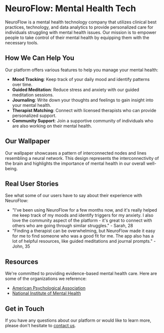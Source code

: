 <!--font:Open Sans-->

# NeuroFlow: Mental Health Tech

NeuroFlow is a mental health technology company that utilizes clinical best practices, technology, and data analytics to provide personalized care for individuals struggling with mental health issues. Our mission is to empower people to take control of their mental health by equipping them with the necessary tools.

## How We Can Help You

Our platform offers various features to help you manage your mental health:

- **Mood Tracking**: Keep track of your daily mood and identify patterns over time.
- **Guided Meditation**: Reduce stress and anxiety with our guided meditation sessions.
- **Journaling**: Write down your thoughts and feelings to gain insight into your mental health.
- **Therapist Matching**: Connect with licensed therapists who can provide personalized support.
- **Community Support**: Join a supportive community of individuals who are also working on their mental health.

## Our Wallpaper

Our wallpaper showcases a pattern of interconnected nodes and lines resembling a neural network. This design represents the interconnectivity of the brain and highlights the importance of mental health in our overall well-being.

## Real User Stories

See what some of our users have to say about their experience with NeuroFlow:

- "I've been using NeuroFlow for a few months now, and it's really helped me keep track of my moods and identify triggers for my anxiety. I also love the community aspect of the platform - it's great to connect with others who are going through similar struggles." - Sarah, 28
- "Finding a therapist can be overwhelming, but NeuroFlow made it easy for me to find someone who was a good fit for me. The app also has a lot of helpful resources, like guided meditations and journal prompts." - John, 35

## Resources

We're committed to providing evidence-based mental health care. Here are some of the organizations we reference:

- [American Psychological Association](#apa)
- [National Institute of Mental Health](#nimh)

## Get in Touch

If you have any questions about our platform or would like to learn more, please don't hesitate to [contact us](#contact).

<!--

Write me content for website with wallpaper which alt text is:

"A pattern of interconnected nodes and lines resembling a neural network"

The name/title of the page should not be 1:1 copy of the alt text but rather a real content of the website which is using this wallpaper.

- Use markdown format 
- Start with heading
- Heading should be short and concise
- The content should look like a real website 
- The website should not be about the wallpaper, wallpaper is just a related background
- Heading should be contain work "wallpaper" or "background"
- Include real sections like references, contact, user stories, etc. use things relevant to the page purpose.
- Feel free to use structure like headings, bullets, numbering, blockquotes, paragraphs, horizontal lines, etc.
- You can use formatting like bold or _italic_
- You can include UTF-8 emojis
- Links should be only #hash anchors (and you can refer to the document itself)
- Do not include images


---


# NeuroFlow - Enhancing Mental Health through Technology

NeuroFlow is a mental health technology company dedicated to improving the lives of individuals struggling with mental health issues. Our platform combines clinical best practices, technology, and data analytics to provide personalized care for our users.

## Our Mission

At NeuroFlow, we believe that everyone deserves access to quality mental health care. Our mission is to empower individuals to take control of their mental health by providing them with the tools they need to achieve their goals.

## How We Can Help You

Our platform offers a variety of features to help you manage your mental health:

- **Mood Tracking**: Keep track of your daily mood and identify patterns over time.
- **Guided Meditation**: Reduce stress and anxiety with our guided meditation sessions.
- **Journaling**: Write down your thoughts and feelings to gain insight into your mental health.
- **Therapist Matching**: Connect with licensed therapists who can provide personalized support.
- **Community Support**: Join a supportive community of individuals who are also working on their mental health.

## Our Wallpaper

Our wallpaper features a pattern of interconnected nodes and lines resembling a neural network. This design represents the interconnectedness of the brain and the importance of mental health in our overall well-being.

## User Stories

"I've been using NeuroFlow for a few months now, and it's really helped me keep track of my moods and identify triggers for my anxiety. I also love the community aspect of the platform - it's great to connect with others who are going through similar struggles." - Sarah, 28

"Finding a therapist can be overwhelming, but NeuroFlow made it easy for me to find someone who was a good fit for me. The app also has a lot of helpful resources, like guided meditations and journal prompts." - John, 35

## References

- [American Psychological Association](#apa)
- [National Institute of Mental Health](#nimh)

## Contact Us

If you have any questions about our platform or would like to learn more, please don't hesitate to [contact us](#contact).


---


Heading is too long, rewrite whole content.


---


# Enhancing Mental Health through Technology with NeuroFlow

NeuroFlow is a mental health technology company that combines clinical best practices, technology, and data analytics to provide personalized care for individuals struggling with mental health issues. Our mission is to empower people to take control of their mental health by providing them with the tools they need to achieve their goals.

## How We Can Help You

Our platform offers a variety of features to help you manage your mental health:

- **Mood Tracking**: Keep track of your daily mood and identify patterns over time.
- **Guided Meditation**: Reduce stress and anxiety with our guided meditation sessions.
- **Journaling**: Write down your thoughts and feelings to gain insight into your mental health.
- **Therapist Matching**: Connect with licensed therapists who can provide personalized support.
- **Community Support**: Join a supportive community of individuals who are also working on their mental health.

## Our Wallpaper

Our wallpaper is a pattern of interconnected nodes and lines resembling a neural network. This design represents the interconnectedness of the brain and the importance of mental health in our overall well-being.

## Real User Stories

"I've been using NeuroFlow for a few months now, and it's really helped me keep track of my moods and identify triggers for my anxiety. I also love the community aspect of the platform - it's great to connect with others who are going through similar struggles." - Sarah, 28

"Finding a therapist can be overwhelming, but NeuroFlow made it easy for me to find someone who was a good fit for me. The app also has a lot of helpful resources, like guided meditations and journal prompts." - John, 35

## Resources

We are committed to providing evidence-based mental health care. Here are some of the organizations we reference:

- [American Psychological Association](#apa)
- [National Institute of Mental Health](#nimh)

## Get in Touch

If you have any questions about our platform or would like to learn more, please don't hesitate to [contact us](#contact).


---


Heading is too long, rewrite whole content.


---


# NeuroFlow: Technology-Enabled Mental Health Care

NeuroFlow is a mental health technology company that leverages clinical best practices, technology, and data analytics to provide personalized care for individuals dealing with mental health issues. Our goal is to empower people to take control of their mental health by providing them with the tools they need to achieve their goals.

## How We Can Help You

Our platform offers a range of features to help you manage your mental health:

- **Mood Tracking**: Keep track of your daily mood and identify patterns over time.
- **Guided Meditation**: Reduce stress and anxiety with our guided meditation sessions.
- **Journaling**: Write down your thoughts and feelings to gain insight into your mental health.
- **Therapist Matching**: Connect with licensed therapists who can provide personalized support.
- **Community Support**: Join a supportive community of individuals who are also working on their mental health.

## Our Wallpaper

Our wallpaper features a pattern of interconnected nodes and lines resembling a neural network. This design represents the interconnectedness of the brain and the importance of mental health in our overall well-being.

## Real User Stories

Here's what some of our users have to say about their experience with NeuroFlow:

- "I've been using NeuroFlow for a few months now, and it's really helped me keep track of my moods and identify triggers for my anxiety. I also love the community aspect of the platform - it's great to connect with others who are going through similar struggles." - Sarah, 28
- "Finding a therapist can be overwhelming, but NeuroFlow made it easy for me to find someone who was a good fit for me. The app also has a lot of helpful resources, like guided meditations and journal prompts." - John, 35

## Resources

We're committed to providing evidence-based mental health care. Here are some of the organizations we reference:

- [American Psychological Association](#apa)
- [National Institute of Mental Health](#nimh)

## Get in Touch

If you have any questions about our platform or would like to learn more, please don't hesitate to [contact us](#contact).


---


Heading is too long, rewrite whole content.


---


# NeuroFlow: Personalized Mental Health Care with Technology

NeuroFlow is a mental health technology company that utilizes clinical best practices, technology, and data analytics to provide personalized care for individuals struggling with mental health issues. Our mission is to empower people to take control of their mental health by equipping them with the necessary tools.

## How We Can Help You

Our platform offers various features to help you manage your mental health:

- **Mood Tracking**: Keep track of your daily mood and identify patterns over time.
- **Guided Meditation**: Reduce stress and anxiety with our guided meditation sessions.
- **Journaling**: Write down your thoughts and feelings to gain insight into your mental health.
- **Therapist Matching**: Connect with licensed therapists who can provide personalized support.
- **Community Support**: Join a supportive community of individuals who are also working on their mental health.

## Our Wallpaper

Our wallpaper showcases a pattern of interconnected nodes and lines resembling a neural network. This design represents the interconnectivity of the brain and highlights the importance of mental health in our overall well-being.

## Real User Stories

See what some of our users have to say about their experience with NeuroFlow:

- "I've been using NeuroFlow for a few months now, and it's really helped me keep track of my moods and identify triggers for my anxiety. I also love the community aspect of the platform - it's great to connect with others who are going through similar struggles." - Sarah, 28
- "Finding a therapist can be overwhelming, but NeuroFlow made it easy for me to find someone who was a good fit for me. The app also has a lot of helpful resources, like guided meditations and journal prompts." - John, 35

## Resources

We're committed to providing evidence-based mental health care. Here are some of the organizations we reference:

- [American Psychological Association](#apa)
- [National Institute of Mental Health](#nimh)

## Get in Touch

If you have any questions about our platform or would like to learn more, please don't hesitate to [contact us](#contact).


---


Write me a Google font which is best fitting for the website.

Pick from the list:
- Futura
- Exo 2
- Poppins
- IBM Plex Sans
- Open Sans
- Roboto
- Raleway
- Dancing Script
- Montserrat
- Lato
- Alegreya
- Playfair Display
- Orbitron
- Lobster
- Inter
- Great Vibes
- Barlow Condensed


Write just the font name nothing else.


---


I recommend using the "Open Sans" font for your website.

-->
